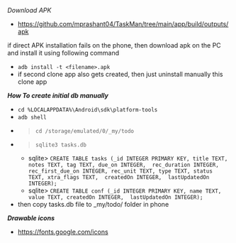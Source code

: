 *Download APK*

- https://github.com/mprashant04/TaskMan/tree/main/app/build/outputs/apk

if direct APK installation fails on the phone, then download apk on the PC and install it using following command

- `adb install -t <filename>.apk`
- if second clone app also gets created, then just uninstall manually this clone app


***How To create initial db manually***

- `cd %LOCALAPPDATA%\Android\sdk\platform-tools`
- `adb shell`
- > `cd /storage/emulated/0/_my/todo`
- > `sqlite3 tasks.db`
    - sqlite> `CREATE TABLE tasks (_id INTEGER PRIMARY KEY, title TEXT, notes TEXT, tag TEXT, due_on INTEGER,  rec_duration INTEGER, rec_first_due_on INTEGER, rec_unit TEXT, type TEXT, status TEXT, xtra_flags TEXT,  createdOn INTEGER,  lastUpdatedOn INTEGER);`
    - sqlite> `CREATE TABLE conf (_id INTEGER PRIMARY KEY, name TEXT, value TEXT, createdOn INTEGER,  lastUpdatedOn INTEGER);`
- then copy tasks.db file to _my/todo/ folder in phone





***Drawable icons***

- https://fonts.google.com/icons
